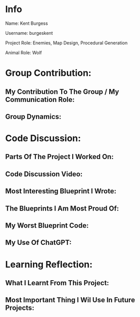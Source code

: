  # Info
 Name: Kent Burgess

 Username: burgeskent

 Project Role: Enemies, Map Design, Procedural Generation
 
 Animal Role: Wolf

# Group Contribution:
## My Contribution To The Group / My Communication Role:

## Group Dynamics:

# Code Discussion:
## Parts Of The Project I Worked On:

## Code Discussion Video:

## Most Interesting Blueprint I Wrote:

## The Blueprints I Am Most Proud Of:

## My Worst Blueprint Code:

## My Use Of ChatGPT:

# Learning Reflection:
## What I Learnt From This Project:

## Most Important Thing I Wil Use In Future Projects:
